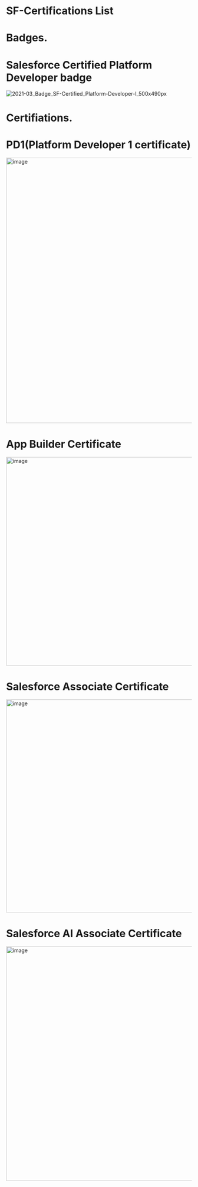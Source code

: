 # SF-Certifications List
# Badges.
  # Salesforce Certified Platform Developer badge
  ![2021-03_Badge_SF-Certified_Platform-Developer-I_500x490px](https://github.com/swatik1/SF-Certifications/assets/35999271/1f92cf91-f5df-4a06-a403-8a4239d0c115)

# Certifiations.

  # PD1(Platform Developer 1 certificate)
  <img width="719" alt="image" src="https://github.com/swatik1/SF-Certifications/assets/35999271/bc63b583-1650-46da-9277-20234366852c">  


  # App Builder Certificate
  <img width="565" alt="image" src="https://github.com/swatik1/SF-Certifications/assets/35999271/60e6741a-4e08-4d9c-afdf-29c0f2dea7cf">

  # Salesforce Associate Certificate
  <img width="577" alt="image" src="https://github.com/swatik1/SF-Certifications/assets/35999271/0088c657-fa79-42b8-9fcf-992e15b8a663">
  
  # Salesforce AI Associate Certificate
  <img width="635" alt="image" src="https://github.com/user-attachments/assets/8dfbd679-b275-400b-81b8-67bc78e8f195" />

  

    

  
